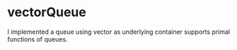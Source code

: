 # vectorQueue
I implemented a queue using vector as underlying container
supports primal functions of queues.
